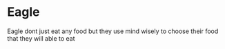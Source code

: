 # Eagle
Eagle dont just eat any food but they use mind wisely to choose their food that they will able to eat
